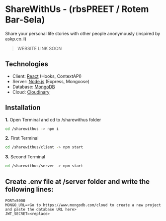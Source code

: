 # ShareWithUs - (rbsPREET / Rotem Bar-Sela)

Share your personal life stories with other people anonymously (inspired by askp.co.il)
> WEBSITE LINK SOON

## Technologies
* Client: [React](https://reactjs.org/ "React") (Hooks, ContextAPI)
* Server: [Node.js](https://nodejs.org/en/ "Node.js") (Express, Mongoose)
* Database: [MongoDB](https://www.mongodb.com/ "MongoDB")
* Cloud: [Cloudinary](https://cloudinary.com/ "Cloudinary")

## Installation
**1.** Open Terminal and cd to /sharewithus folder
```bash
cd /sharewithus -> npm i
```
**2.** First Terminal
```bash
cd /sharewithus/client -> npm start
```
**3.** Second Terminal
```bash
cd /sharewithus/server -> npm start
```
## Create .env file at /server folder and write the following lines: 
```env
PORT=5000
MONGO_URL=<Go to https://www.mongodb.com/cloud to create a new project and paste the database URL here>
JWT_SECRET=<replace>
 ```
